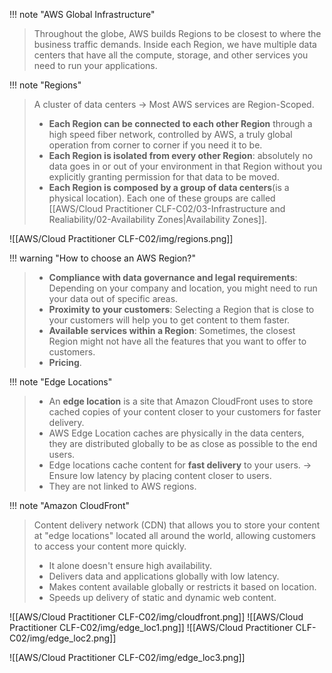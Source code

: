 !!! note "AWS Global Infrastructure"
> Throughout the globe, AWS builds Regions to be closest to where the business traffic demands. Inside each Region, we have multiple data centers that have all the compute, storage, and other services you need to run your applications.


!!! note "Regions"
> A cluster of data centers -> Most AWS services are Region-Scoped.
> - **Each Region can be connected to each other Region** through a high speed fiber network, controlled by AWS, a truly global operation from corner to corner if you need it to be.
> - **Each Region is isolated from every other Region**: absolutely no data goes in or out of your environment in that Region without you explicitly granting permission for that data to be moved.
> - **Each Region is composed by a group of data centers**(is a physical location). Each one of these groups are called [[AWS/Cloud Practitioner CLF-C02/03-Infrastructure and Realiability/02-Availability Zones|Availability Zones]].

![[AWS/Cloud Practitioner CLF-C02/img/regions.png]]


!!! warning "How to choose an AWS Region?"
> - **Compliance with data governance and legal requirements**: Depending on your company and location, you might need to run your data out of specific areas. 
> - **Proximity to your customers**: Selecting a Region that is close to your customers will help you to get content to them faster.
> - **Available services within a Region**: Sometimes, the closest Region might not have all the features that you want to offer to customers.
> - **Pricing**.


!!! note "Edge Locations"
> - An **edge location** is a site that Amazon CloudFront uses to store cached copies of your content closer to your customers for faster delivery.
> - AWS Edge Location caches are physically in the data centers, they are distributed globally to be as close as possible to the end users. 
> - Edge locations cache content for **fast delivery** to your users. -> Ensure low latency by placing content closer to users.
> - They are not linked to AWS regions.


!!! note "Amazon CloudFront"
> Content delivery network (CDN) that allows you to store your content at "edge locations" located all around the world, allowing customers to access your content more quickly.
> - It alone doesn't ensure high availability.
> - Delivers data and applications globally with low latency.
> - Makes content available globally or restricts it based on location.
> - Speeds up delivery of static and dynamic web content.


![[AWS/Cloud Practitioner CLF-C02/img/cloudfront.png]]
![[AWS/Cloud Practitioner CLF-C02/img/edge_loc1.png]]
![[AWS/Cloud Practitioner CLF-C02/img/edge_loc2.png]]

![[AWS/Cloud Practitioner CLF-C02/img/edge_loc3.png]]